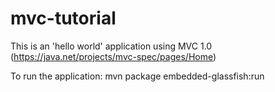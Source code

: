 # mvc-tutorial
This is an 'hello world' application using MVC 1.0 (https://java.net/projects/mvc-spec/pages/Home) 

To run the application: 
      mvn package embedded-glassfish:run
